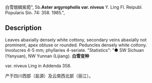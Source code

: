 白雪银鳞紫菀",
5b.**Aster argyropholis var. niveus** Y. Ling Fl. Reipubl. Popularis Sin. 74: 358. 1985.",

## Description
Leaves abaxially densely white cottony, secondary veins abaxially not prominent, apex obtuse or rounded. Peduncles densely white cottony. Involucres 4-5 mm; phyllaries 4-seriate.
  "Statistics": "● SW Sichuan (Yanyuan), NW Yunnan (Lijiang).
**白雪变种**

var. niveus Ling in Addenda 358.

产于四川西部（盐源）及云南西北部（丽江）。
